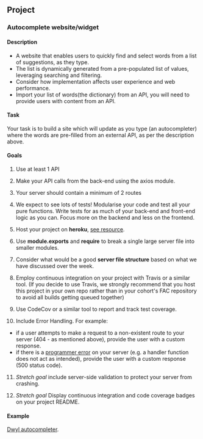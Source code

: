 ## Project

### Autocomplete website/widget

#### Description

- A website that enables users to quickly find and select words from a list of suggestions, as they type.
- The list is dynamically generated from a pre-populated list of values, leveraging searching and filtering.
- Consider how implementation affects user experience and web performance.
- Import your list of words(the dictionary) from an API, you will need to provide users with content from an API. 

#### Task

Your task is to build a site which will update as you type (an autocompleter) where the words are pre-filled from an external API, as per the description above.

#### Goals

1. Use at least 1 API 

2. Make your API calls from the back-end using the axios module.

3. Your server should contain a minimum of 2 routes

4. We expect to see lots of tests! Modularise your code and test all your pure functions. Write tests for as much of your back-end and front-end logic as you can. Focus more on the backend and less on the frontend.

5. Host your project on **heroku**, [see resource](https://devcenter.heroku.com/articles/getting-started-with-nodejs#introduction).

6. Use **module.exports** and **require** to break a single large server file into smaller modules.

7. Consider what would be a good **server file structure** based on what we have discussed over the week.

8. Employ continuous integration on your project with Travis or a similar tool. (If you decide to use Travis, we strongly recommend that you host this project in your own repo rather than in your cohort's FAC repository to avoid all builds getting queued together)

9. Use CodeCov or a similar tool to report and track test coverage.

10. Include Error Handling. For example:
  - if a user attempts to make a request to a non-existent route to your server (404 - as mentioned above), provide the user with a custom response.    
  - if there is a [programmer error](https://github.com/foundersandcoders/error-handling-workshop#kinds-of-errors) on your server (e.g. a handler function does not act as intended), provide the user with a custom response (500 status code).

11. *Stretch goal* include server-side validation to protect your server from crashing.

12. *Stretch goal* Display continuous integration and code coverage badges on your project README. 

#### Example

[Dwyl autocompleter](https://github.com/dwyl/autocomplete).

